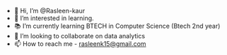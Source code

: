 - 👋 Hi, I’m @Rasleen-kaur
- 👀 I’m interested in learning.
- 📚 I’m currently learning BTECH in Computer Science (Btech 2nd year)
- 💞️ I’m looking to collaborate on data analytics
- 📫 How to reach me -  rasleenk15@gmail.com 

<!---
Rasna-k/Rasna-k is a ✨ special ✨ repository because its `README.md` (this file) appears on your GitHub profile.
You can click the Preview link to take a look at your changes.
--->
